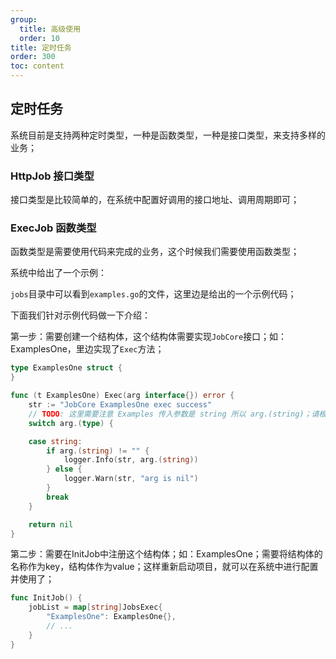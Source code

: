 ```yaml
---
group:
  title: 高级使用
  order: 10
title: 定时任务
order: 300
toc: content
---
```


## 定时任务

系统目前是支持两种定时类型，一种是函数类型，一种是接口类型，来支持多样的业务；

### HttpJob 接口类型

接口类型是比较简单的，在系统中配置好调用的接口地址、调用周期即可；

### ExecJob 函数类型

函数类型是需要使用代码来完成的业务，这个时候我们需要使用函数类型；

系统中给出了一个示例：

`jobs`目录中可以看到`examples.go`的文件，这里边是给出的一个示例代码；

下面我们针对示例代码做一下介绍：

第一步：需要创建一个结构体，这个结构体需要实现`JobCore`接口；如：ExamplesOne，里边实现了`Exec`方法；
```go
type ExamplesOne struct {
}

func (t ExamplesOne) Exec(arg interface{}) error {
	str := "JobCore ExamplesOne exec success"
	// TODO: 这里需要注意 Examples 传入参数是 string 所以 arg.(string)；请根据对应的类型进行转化；
	switch arg.(type) {

	case string:
		if arg.(string) != "" {
			logger.Info(str, arg.(string))
		} else {
			logger.Warn(str, "arg is nil")
		}
		break
	}

	return nil
}
```

第二步：需要在InitJob中注册这个结构体；如：ExamplesOne；需要将结构体的名称作为key，结构体作为value；这样重新启动项目，就可以在系统中进行配置并使用了；

```go
func InitJob() {
	jobList = map[string]JobsExec{
		"ExamplesOne": ExamplesOne{},
		// ...
	}
}
```
